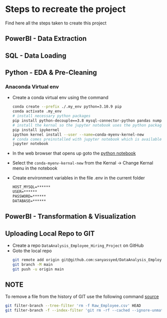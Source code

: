 # Steps to recreate the project
Find here all the steps taken to create this project

## PowerBI -  Data Extraction
## SQL - Data Loading
## Python - EDA & Pre-Cleaning

### Anaconda Virtual env
* Create a conda virtual env using the command
    ```bash
    conda create --prefix ./.my_env python=3.10.9 pip
    conda activate .my_env
    # install necessary python packages
    pip install python-decouple==3.8 mysql-connector-python pandas numpy sqlalchemy
    # install the kernal so the jupyter notebook uses the python packages installed in the virtual env and not the base env
    pip install ipykernel
    ipython kernel install --user --name=conda-myenv-kernel-new
    # conda comes preinstalled with jupyter notebook which is available in the base env
    jupyter notebook
    ```

* In the web browser that opens up goto the [python notebook](python/eda_employee_hiring.ipynb)
* Select the `conda-myenv-kernal-new` from the Kernal -> Change Kernal menu in the notebook
* Create environment variables in the file .env in the current folder
    ```.txt
    HOST_MYSQL=******
    USER=******
    PASSWORD=******
    DATABASE=******
    ```

## PowerBI - Transformation & Visualization

## Uploading Local Repo to GIT
* Create a repo `DataAnalysis_Employee_Hiring_Project` on GitHub
* Goto the local repo
    ```bash
    git remote add origin git@github.com:sanyassyed/DataAnalysis_Employee_Hiring_Project.git
    git branch -M main
    git push -u origin main
    ```

## NOTE
To remove a file from the history of GIT use the following command [source]()
```bash
git filter-branch --tree-filter 'rm -f Raw_Employee.csv' HEAD
git filter-branch -f --index-filter 'git rm -rf --cached --ignore-unmatch data/Employee.csv' HEAD
```